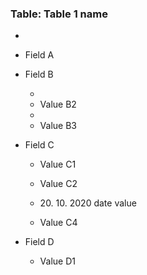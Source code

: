 ### Table: Table 1 name
- 
- Field A
- Field B

	- 
	- Value B2
	- 
	- Value B3
- Field C

	- Value C1

	- Value C2
	- 20\. 10. 2020 date value

	- Value C4
- Field D
	- Value D1

